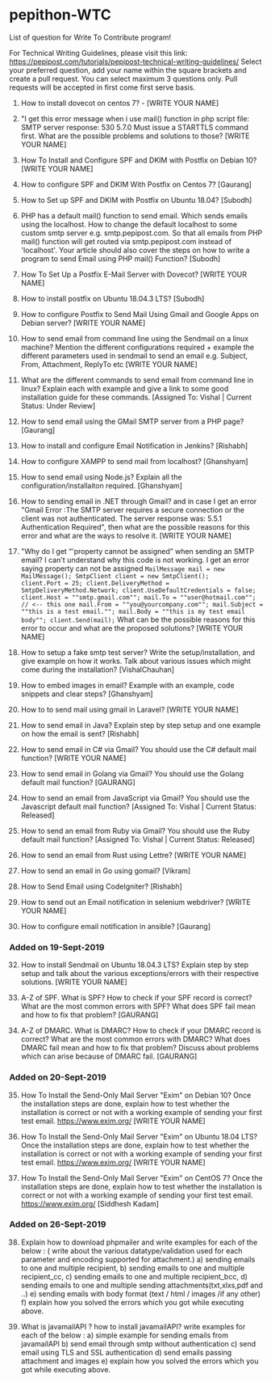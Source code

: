 # pepithon-WTC

List of question for Write To Contribute program!

For Technical Writing Guidelines, please visit this link: https://pepipost.com/tutorials/pepipost-technical-writing-guidelines/
Select your preferred question, add your name within the square brackets and create a pull request. You can select maximum 3 questions only. Pull requests will be accepted in first come first serve basis.

1. How to install dovecot on centos 7? - [WRITE YOUR NAME]

2. "I get this error message when i use mail() function in php script file: SMTP server response: 530 5.7.0 Must issue a STARTTLS command first. What are the possible problems and solutions to those? [WRITE YOUR NAME]

3. How To Install and Configure SPF and DKIM with Postfix on Debian 10? [WRITE YOUR NAME]

4. How to configure SPF and DKIM With Postfix on Centos 7? [Gaurang]

5. How to Set up SPF and DKIM with Postfix on Ubuntu 18.04? [Subodh]

6. PHP has a default mail() function to send email. Which sends emails using the localhost. How to change the default localhost to some custom smtp server e.g. smtp.pepipost.com. So that all emails from PHP mail() function will get routed via smtp.pepipost.com instead of 'localhost'. Your article should also cover the steps on how to write a program to send Email using PHP mail() Function? [Subodh]

7. How To Set Up a Postfix E-Mail Server with Dovecot? [WRITE YOUR NAME]

8. How to install postfix on Ubuntu 18.04.3 LTS? [Subodh]

9. How to configure Postfix to Send Mail Using Gmail and Google Apps on Debian server? [WRITE YOUR NAME]

10. How to send email from command line using the Sendmail on a linux machine? Mention the different configurations required + example the different parameters used in sendmail to send an email e.g. Subject, From, Attachment, ReplyTo etc [WRITE YOUR NAME]

11. What are the different commands to send email from command line in linux? Explain each with example and give a link to some good installation guide for these commands. [Assigned To: Vishal | Current Status: Under Review]

12. How to send email using the GMail SMTP server from a PHP page? [Gaurang]

13. How to install and configure Email Notification in Jenkins? [Rishabh]

14. How to configure XAMPP to send mail from localhost? [Ghanshyam]

15. How to send email using Node.js? Explain all the configuration/installaiton required. [Ghanshyam]

16. How to sending email in .NET through Gmail? and in case I get an error "Gmail Error :The SMTP server requires a secure connection or the client was not authenticated. The server response was: 5.5.1 Authentication Required", then what are the possible reasons for this error and what are the ways to resolve it. [WRITE YOUR NAME]

17. "Why do I get “'property cannot be assigned” when sending an SMTP email? I can't understand why this code is not working. I get an error saying property can not be assigned
`MailMessage mail = new MailMessage();
 SmtpClient client = new SmtpClient();            
 client.Port = 25;
 client.DeliveryMethod = SmtpDeliveryMethod.Network;
 client.UseDefaultCredentials = false;
 client.Host = ""smtp.gmail.com"";
 mail.To = ""user@hotmail.com""; // <-- this one
 mail.From = ""you@yourcompany.com"";
 mail.Subject = ""this is a test email."";
 mail.Body = ""this is my test email body"";
 client.Send(mail);`
What can be the possible reasons for this error to occur and what are the proposed solutions? [WRITE YOUR NAME]

18. How to setup a fake smtp test server? Write the setup/installation, and give example on how it works. Talk about various issues which might come during the installation? [VishalChauhan]

19. How to embed images in email? Example with an example, code snippets and clear steps? [Ghanshyam]

20. How to to send mail using gmail in Laravel? [WRITE YOUR NAME]

21. How to send email in Java? Explain step by step setup and one example on how the email is sent? [Rishabh]

22. How to send email in C# via Gmail? You should use the C# default mail function? [WRITE YOUR NAME]

23. How to send email in Golang via Gmail? You should use the Golang default mail function? [GAURANG]

24. How to send an email from JavaScript via Gmail? You should use the Javascript default mail function? [Assigned To: Vishal | Current Status: Released]

25. How to send an email from Ruby via Gmail? You should use the Ruby default mail function? [Assigned To: Vishal | Current Status: Released]

26. How to send an email from Rust using Lettre? [WRITE YOUR NAME]

27. How to send an email in Go using gomail? [Vikram]

29. How to Send Email using CodeIgniter? [Rishabh]

30. How to send out an Email notification in selenium webdriver? [WRITE YOUR NAME]

31. How to configure email notification in ansible? [Gaurang]

### Added on 19-Sept-2019
32. How to install Sendmail on Ubuntu 18.04.3 LTS? Explain step by step setup and talk about the various exceptions/errors with their respective solutions. [WRITE YOUR NAME]

33. A-Z of SPF. What is SPF? How to check if your SPF record is correct? What are the most common errors with SPF? What does SPF fail mean and how to fix that problem? [GAURANG]

34. A-Z of DMARC. What is DMARC? How to check if your DMARC record is correct? What are the most common errors with DMARC? What does DMARC fail mean and how to fix that problem? Discuss about problems which can arise because of DMARC fail. [GAURANG]

### Added on 20-Sept-2019
35. How To Install the Send-Only Mail Server "Exim" on Debian 10? Once the installation steps are done, explain how to test whether the installation is correct or not with a working example of sending your first test email. https://www.exim.org/ [WRITE YOUR NAME]

36. How To Install the Send-Only Mail Server "Exim" on Ubuntu 18.04 LTS? Once the installation steps are done, explain how to test whether the installation is correct or not with a working example of sending your first test email. https://www.exim.org/ [WRITE YOUR NAME]

37. How To Install the Send-Only Mail Server "Exim" on CentOS 7? Once the installation steps are done, explain how to test whether the installation is correct or not with a working example of sending your first test email. https://www.exim.org/ [Siddhesh Kadam]

### Added on 26-Sept-2019

38. Explain how to download phpmailer and write examples for each of the below : ( write about the various datatype/validation used for each parameter and encoding supported for attachment.)
 a) sending emails to one and multiple recipient, 
 b) sending emails to one and multiple recipient_cc,
 c) sending emails to one and multiple recipient_bcc, 
 d) sending emails to one and multiple sending attachments(txt,xlxs,pdf and ..)
 e) sending emails with body format (text / html / images /if any other)
 f) explain how you solved the errors which you got while executing above.

39. What is javamailAPI ? how to install javamailAPI? write examples for each of the below :
 a) simple example for sending emails from javamailAPI
 b) send email through smtp without authentication
 c) send email using TLS and SSL authentication
 d) send emails passing attachment and images
 e) explain how you solved the errors which you got while executing above.
